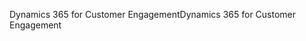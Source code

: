 <span data-ttu-id="12286-101">Dynamics 365 for Customer Engagement</span><span class="sxs-lookup"><span data-stu-id="12286-101">Dynamics 365 for Customer Engagement</span></span>
